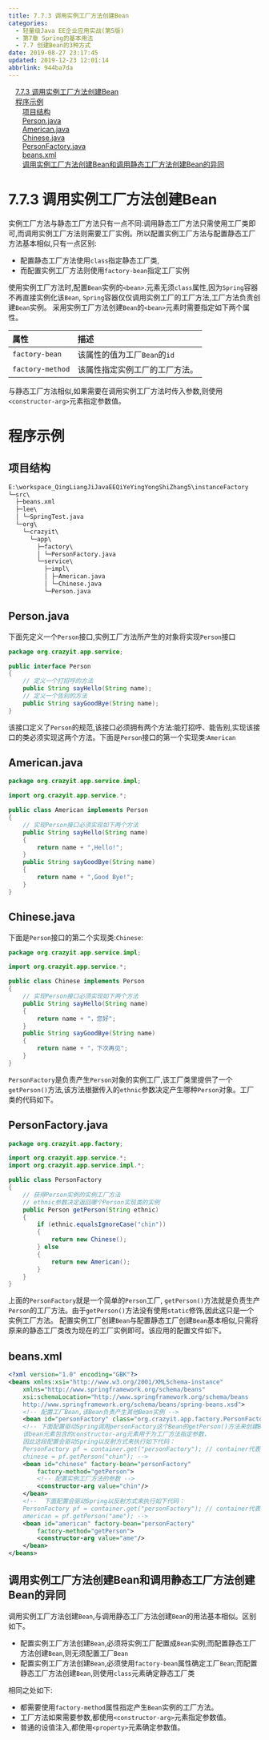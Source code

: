 ```yaml
---
title: 7.7.3 调用实例工厂方法创建Bean
categories: 
  - 轻量级Java EE企业应用实战(第5版)
  - 第7章 Spring的基本用法
  - 7.7 创建Bean的3种方式
date: 2019-08-27 23:17:45
updated: 2019-12-23 12:01:14
abbrlink: 944ba7da
---
```

<div id='my_toc'><a href="/JavaReadingNotes/944ba7da/#7-7-3-调用实例工厂方法创建Bean" class="header_1">7.7.3 调用实例工厂方法创建Bean</a>&nbsp;<br><a href="/JavaReadingNotes/944ba7da/#程序示例" class="header_1">程序示例</a>&nbsp;<br><a href="/JavaReadingNotes/944ba7da/#项目结构" class="header_2">项目结构</a>&nbsp;<br><a href="/JavaReadingNotes/944ba7da/#Person-java" class="header_2">Person.java</a>&nbsp;<br><a href="/JavaReadingNotes/944ba7da/#American-java" class="header_2">American.java</a>&nbsp;<br><a href="/JavaReadingNotes/944ba7da/#Chinese-java" class="header_2">Chinese.java</a>&nbsp;<br><a href="/JavaReadingNotes/944ba7da/#PersonFactory-java" class="header_2">PersonFactory.java</a>&nbsp;<br><a href="/JavaReadingNotes/944ba7da/#beans-xml" class="header_2">beans.xml</a>&nbsp;<br><a href="/JavaReadingNotes/944ba7da/#调用实例工厂方法创建Bean和调用静态工厂方法创建Bean的异同" class="header_2">调用实例工厂方法创建Bean和调用静态工厂方法创建Bean的异同</a>&nbsp;<br></div>
<style>.header_1{margin-left: 1em;}.header_2{margin-left: 2em;}.header_3{margin-left: 3em;}.header_4{margin-left: 4em;}.header_5{margin-left: 5em;}.header_6{margin-left: 6em;}</style>
<!--more-->
<script>if (navigator.platform.search('arm')==-1){document.getElementById('my_toc').style.display = 'none';}var e,p = document.getElementsByTagName('p');while (p.length>0) {e = p[0];e.parentElement.removeChild(e);}</script>

<!--end-->
<!--SSTStart-->
# 7.7.3 调用实例工厂方法创建Bean #
实例工厂方法与静态工厂方法只有一点不同:调用静态工厂方法只需使用工厂类即可,而调用实例工厂方法则需要工厂实例。所以配置实例工厂方法与配置静态工厂方法基本相似,只有一点区别:
- 配置静态工厂方法使用`class`指定静态工厂类,
- 而配置实例工厂方法则使用`factory-bean`指定工厂实例

使用实例工厂方法时,配置`Bean`实例的`<bean>`.元素无须`class`属性,因为`Spring`容器不再直接实例化该`Bean`, `Spring`容器仅仅调用实例工厂的工厂方法,工厂方法负责创建`Bean`实例。
采用实例工厂方法创建`Bean`的`<bean>`元素时需要指定如下两个属性。

|属性|描述|
|:---|:---|
|`factory-bean`|该属性的值为工厂`Bean`的`id`|
|`factory-method`|该属性指定实例工厂的工厂方法。|
与静态工厂方法相似,如果需要在调用实例工厂方法时传入参数,则使用`<constructor-arg>`元素指定参数值。

# 程序示例 #
## 项目结构 ##
```cmd
E:\workspace_QingLiangJiJavaEEQiYeYingYongShiZhang5\instanceFactory
└─src\
  ├─beans.xml
  ├─lee\
  │ └─SpringTest.java
  └─org\
    └─crazyit\
      └─app\
        ├─factory\
        │ └─PersonFactory.java
        └─service\
          ├─impl\
          │ ├─American.java
          │ └─Chinese.java
          └─Person.java
```
## Person.java ##
下面先定义一个`Person`接口,实例工厂方法所产生的对象将实现`Person`接口
```java
package org.crazyit.app.service;

public interface Person
{
    // 定义一个打招呼的方法
    public String sayHello(String name);
    // 定义一个告别的方法
    public String sayGoodBye(String name);
}
```
该接口定义了`Person`的规范,该接口必须拥有两个方法:能打招呼、能告别,实现该接口的类必须实现这两个方法。下面是`Person`接口的第一个实现类:`American`
## American.java ##
```java
package org.crazyit.app.service.impl;

import org.crazyit.app.service.*;

public class American implements Person
{
    // 实现Person接口必须实现如下两个方法
    public String sayHello(String name)
    {
        return name + ",Hello!";
    }
    public String sayGoodBye(String name)
    {
        return name + ",Good Bye!";
    }
}
```
## Chinese.java ##
下面是`Person`接口的第二个实现类:`Chinese`:
```java
package org.crazyit.app.service.impl;

import org.crazyit.app.service.*;

public class Chinese implements Person
{
    // 实现Person接口必须实现如下两个方法
    public String sayHello(String name)
    {
        return name + "，您好";
    }
    public String sayGoodBye(String name)
    {
        return name + "，下次再见";
    }
}
```
`PersonFactory`是负责产生`Person`对象的实例工厂,该工厂类里提供了一个`getPerson()`方法,该方法根据传入的`ethnic`参数决定产生哪种`Person`对象。工厂类的代码如下。
## PersonFactory.java ##
```java
package org.crazyit.app.factory;

import org.crazyit.app.service.*;
import org.crazyit.app.service.impl.*;

public class PersonFactory
{
    // 获得Person实例的实例工厂方法
    // ethnic参数决定返回哪个Person实现类的实例
    public Person getPerson(String ethnic)
    {
        if (ethnic.equalsIgnoreCase("chin"))
        {
            return new Chinese();
        } else
        {
            return new American();
        }
    }
}
```
上面的`PersonFactory`就是一个简单的`Person`工厂, `getPerson()`方法就是负责生产`Person`的工厂方法。由于`getPerson()`方法没有使用`static`修饰,因此这只是一个实例工厂方法。
配置实例工厂创建`Bean`与配置静态工厂创建`Bean`基本相似,只需将原来的静态工厂类改为现在的工厂实例即可。该应用的配置文件如下。
## beans.xml ##
```xml
<?xml version="1.0" encoding="GBK"?>
<beans xmlns:xsi="http://www.w3.org/2001/XMLSchema-instance"
    xmlns="http://www.springframework.org/schema/beans"
    xsi:schemaLocation="http://www.springframework.org/schema/beans
    http://www.springframework.org/schema/beans/spring-beans.xsd">
    <!-- 配置工厂Bean,该Bean负责产生其他Bean实例 -->
    <bean id="personFactory" class="org.crazyit.app.factory.PersonFactory"/>
    <!-- 下面配置驱动Spring调用personFactory这个Bean的getPerson()方法来创建Bean
    该bean元素包含的constructor-arg元素用于为工厂方法指定参数，
    因此这段配置会驱动Spring以反射方式来执行如下代码：
    PersonFactory pf = container.get("personFactory"); // container代表Spring容器
    chinese = pf.getPerson("chin"); -->
    <bean id="chinese" factory-bean="personFactory" 
        factory-method="getPerson">
        <!-- 配置实例工厂方法的参数 -->
        <constructor-arg value="chin"/>
    </bean>
    <!--  下面配置会驱动Spring以反射方式来执行如下代码：
    PersonFactory pf = container.get("personFactory"); // container代表Spring容器
    american = pf.getPerson("ame"); -->
    <bean id="american" factory-bean="personFactory"
        factory-method="getPerson">
        <constructor-arg value="ame"/>
    </bean>
</beans>
```
## 调用实例工厂方法创建Bean和调用静态工厂方法创建Bean的异同 ##
调用实例工厂方法创建`Bean`,与调用静态工厂方法创建`Bean`的用法基本相似。区别如下。
- 配置实例工厂方法创建`Bean`,必须将实例工厂配置成`Bean`实例;而配置静态工厂方法创建`Bean`,则无须配置工厂`Bean`
- 配置实例工厂方法创建`Bean`,必须使用`factory-bean`属性确定工厂`Bean`;而配置静态工厂方法创建`Bean`,则使用`class`元素确定静态工厂类

相同之处如下:
- 都需要使用`factory-method`属性指定产生`Bean`实例的工厂方法。
- 工厂方法如果需要参数,都使用`<constructor-arg>`元素指定参数值。
- 普通的设值注入,都使用`<property>`元素确定参数值。

<!--SSTStop-->

